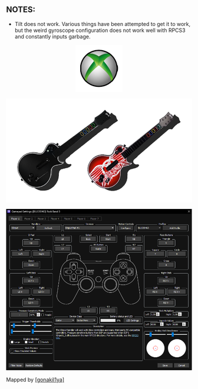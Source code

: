 ## NOTES:

* Tilt does not work. Various things have been attempted to get it to work, but the weird gyroscope configuration does not work well with RPCS3 and constantly inputs garbage.

<div align="center">

![Platform](platform.png "Platform") 

![Controller](controller.png "Controller") 

![Mapping](mapping.png "Mapping") 

</div>


Mapped by [[gonakil1ya]](https://linktr.ee/Gonakil1ya)